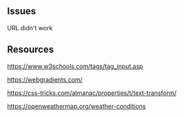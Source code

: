 ## Issues
URL didn't work

## Resources
https://www.w3schools.com/tags/tag_input.asp

https://webgradients.com/

https://css-tricks.com/almanac/properties/t/text-transform/

https://openweathermap.org/weather-conditions





